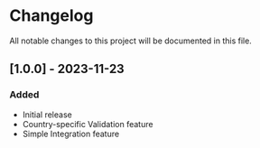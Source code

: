 # Changelog

All notable changes to this project will be documented in this file.

## [1.0.0] - 2023-11-23

### Added

- Initial release
- Country-specific Validation feature
- Simple Integration feature